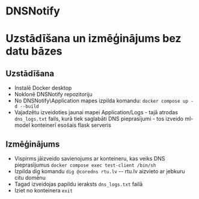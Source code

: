 # DNSNotify

# Uzstādīšana un izmēģinājums bez datu bāzes
## Uzstādīšana
* Instalē Docker desktop
* Noklonē DNSNotify repozitoriju
* No DNSNotify\Application mapes izpilda komandu:
```docker compose up -d --build```
* Vajadzētu izveidoties jaunai mapei Application/Logs - tajā atrodas ```dns_logs.txt``` fails, kurā tiek saglabāti DNS pieprasījumi - tos izveido ml-model konteinerī esošais flask serveris

## Izmēģinājums
* Vispirms jāizveido savienojums ar konteineru, kas veiks DNS pieprasījumus
```docker compose exec test-client /bin/sh```
* Izpilda dig komandu 
```dig @coredns rtu.lv``` -- rtu.lv aizvieto ar jebkuru citu domēnu
* Tagad izveidojas papildu ieraksts ```dns_logs.txt``` failā
* Iziet no konteinera
```exit```